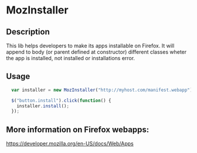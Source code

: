MozInstaller
============

Description
-----------
  This lib helps developers to make its apps installable on Firefox.
  It will append to body (or parent defined at constructor) different classes
  wheter the app is installed, not installed or installations error.

Usage
-----

  ```javascript
    var installer = new MozInstaller("http://myhost.com/manifest.webapp");

    $("button.install").click(function() {
      installer.install();
    });
  ```

More information on Firefox webapps:
------------------------------------

https://developer.mozilla.org/en-US/docs/Web/Apps

